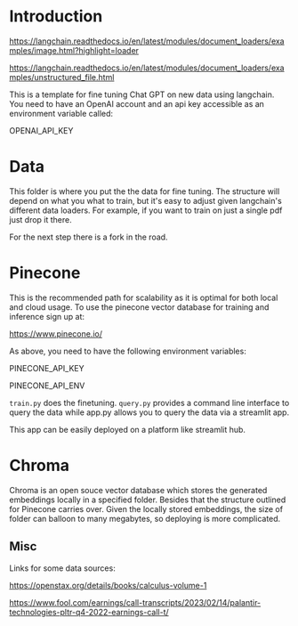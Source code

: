 # Introduction

https://langchain.readthedocs.io/en/latest/modules/document_loaders/examples/image.html?highlight=loader

https://langchain.readthedocs.io/en/latest/modules/document_loaders/examples/unstructured_file.html

This is a template for fine tuning Chat GPT on new data using langchain. You need to have an OpenAI account and an api key accessible as an environment variable called:

OPENAI_API_KEY

# Data

This folder is where you put the the data for fine tuning. The structure will depend on what you what to train, but it's easy to adjust given langchain's different data loaders. For example, if you want to train on just a single pdf just drop it there.

For the next step there is a fork in the road.

# Pinecone

This is the recommended path for scalability as it is optimal for both local and cloud usage. To use the pinecone vector database for training and inference sign up at:

https://www.pinecone.io/

As above, you need to have the following environment variables:

PINECONE_API_KEY

PINECONE_API_ENV

`train.py` does the finetuning. `query.py` provides a command line interface to query the data while app.py allows you to query the data via a streamlit app.

This app can be easily deployed on a platform like streamlit hub.

# Chroma

Chroma is an open souce vector database which stores the generated embeddings locally in a specified folder. Besides that the structure outlined for Pinecone carries over. Given the locally stored embeddings, the size of folder can balloon to many megabytes, so deploying is more complicated.

## Misc

Links for some data sources:

https://openstax.org/details/books/calculus-volume-1

https://www.fool.com/earnings/call-transcripts/2023/02/14/palantir-technologies-pltr-q4-2022-earnings-call-t/

